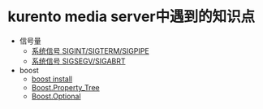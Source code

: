 # kurento media server中遇到的知识点

- 信号量
    - [系统信号 SIGINT/SIGTERM/SIGPIPE](/kms6.9.0-srouce/sigaction/README.md)
    - [系统信号 SIGSEGV/SIGABRT](/kms6.9.0-srouce/DeathHandler/README.md)
- boost
    - [boost install](/kms6.9.0-srouce/boost/001-install/README.md)
    - [Boost.Property_Tree](/kms6.9.0-srouce/boost/002-property-tree/README.md)
    - [Boost.Optional](/kms6.9.0-srouce/boost/003-optional/README.md)
